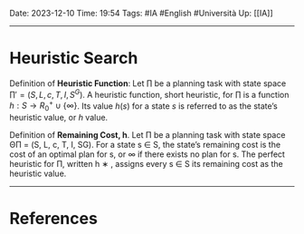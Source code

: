 Date: 2023-12-10
Time: 19:54
Tags: #IA #English #Università 
Up: [[IA]]

---
# Heuristic Search

Definition of **Heuristic Function**:
Let $\prod$ be a planning task with state space $\prod' = (S, L, c, T, I, S^G)$. A heuristic function, short heuristic, for $\prod$ is a function $h : S \rightarrow R^+_0 \cup \{\infty\}$. Its value $h(s)$ for a state $s$ is referred to as the state’s heuristic value, or $h$ value.

Definition of **Remaining Cost, h**. Let Π be a planning task with state space ΘΠ = (S, L, c, T, I, SG). For a state s ∈ S, the state’s remaining cost is the cost of an optimal plan for s, or ∞ if there exists no plan for s. The perfect heuristic for Π, written h ∗ , assigns every s ∈ S its remaining cost as the heuristic value.

---
# References
